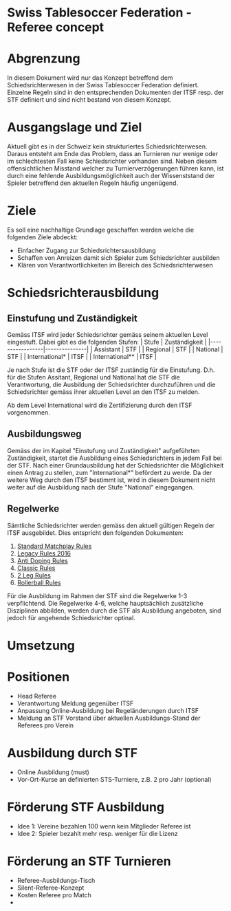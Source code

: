 # Swiss Tablesoccer Federation - Referee concept

# Abgrenzung
In diesem Dokument wird nur das Konzept betreffend dem Schiedsrichterwesen in der Swiss Tablesoccer Federation definiert. Einzelne Regeln sind in den entsprechenden Dokumenten der ITSF resp. der STF definiert und sind nicht bestand von diesem Konzept.

# Ausgangslage und Ziel
Aktuell gibt es in der Schweiz kein strukturiertes Schiedsrichterwesen. Daraus entsteht am Ende das Problem, dass an Turnieren nur wenige oder im schlechtesten Fall keine Schiedsrichter vorhanden sind. Neben diesem offensichtlichen Misstand welcher zu Turnierverzögerungen führen kann, ist durch eine fehlende Ausbildungsmöglichkeit auch der Wissenststand der Spieler betreffend den aktuellen Regeln häufig ungenügend.

# Ziele
Es soll eine nachhaltige Grundlage geschaffen werden welche die folgenden Ziele abdeckt:

- Einfacher Zugang zur Schiedsrichtersausbildung
- Schaffen von Anreizen damit sich Spieler zum Schiedsrichter ausbilden
- Klären von Verantwortlichkeiten im Bereich des Schiedsrichterwesen

# Schiedsrichterausbildung

## Einstufung und Zuständigkeit
Gemäss ITSF wird jeder Schiedsrichter gemäss seinem aktuellen Level eingestuft. Dabei gibt es die folgenden Stufen:
| Stufe           | Zuständigkeit |
|-----------------|---------------|
| Assistant       | STF           |
| Regional        | STF           |
| National        | STF           |
| International*  | ITSF          |
| International** | ITSF          |

Je nach Stufe ist die STF oder der ITSF zuständig für die Einstufung. D.h. für die Stufen Assitant, Regional und National hat die STF die Verantwortung, die Ausbildung der Schiedsrichter durchzuführen und die Schiedsrichter gemäss ihrer aktuellen Level an den ITSF zu melden. 

Ab dem Level International wird die Zertifizierung durch den ITSF vorgenommen. 

## Ausbildungsweg

Gemäss der im Kapitel "Einstufung und Zuständigkeit" aufgeführten Zuständigkeit, startet die Ausbildung eines Schiedsrichters in jedem Fall bei der STF. Nach einer Grundausbildung hat der Schiedsrichter die Möglichkeit einen Antrag zu stellen, zum "International*" befördert zu werde. Da der weitere Weg durch den ITSF bestimmt ist, wird in diesem Dokument nicht weiter auf die Ausbildung nach der Stufe "National" eingegangen. 

## Regelwerke
Sämtliche Schiedsrichter werden gemäss den aktuell gültigen Regeln der ITSF ausgebildet. Dies entspricht den folgenden Dokumenten:

1. [Standard Matchplay Rules](https://www.tablesoccer.org/rules/documents/GBR-2022%20ITSF%20Standard%20Matchplay%20Rules_def.pdf)
2. [Legacy Rules 2016](https://www.tablesoccer.org/rules/documents/2016_Rulebook.pdf)
3. [Anti Doping Rules](https://www.tablesoccer.org/rules/documents/ITSF%202021_Anti-Doping%20Rules_signed.pdf)
4. [Classic Rules](http://www.tablesoccer.org/rules/documents/2015_Speedball_Rules_and_Classic.pdf)
5. [2 Leg Rules](http://www.tablesoccer.org/rules/documents/2018%20ITSF%20Rule%20Book%202P%20English.pdf)
6. [Rollerball Rules](https://www.tablesoccer.org/rules/documents/ITSF%202018%20Rollerball%20Rules.pdf)

Für die Ausbildung im Rahmen der STF sind die Regelwerke 1-3 verpflichtend. Die Regelwerke 4-6, welche hauptsächlich zusätzliche Disziplinen abbilden, werden durch die STF als Ausbildung angeboten, sind jedoch für angehende Schiedsrichter optinal.

# Umsetzung


# Positionen
- Head Referee
 - Verantwortung Meldung gegenüber ITSF
 - Anpassung Online-Ausbildung bei Regeländerungen durch ITSF
 - Meldung an STF Vorstand über aktuellen Ausbildungs-Stand der Referees pro Verein

# Ausbildung durch STF
- Online Ausbildung (must)
- Vor-Ort-Kurse an definierten STS-Turniere, z.B. 2 pro Jahr (optional)

# Förderung STF Ausbildung
- Idee 1: Vereine bezahlen 100 wenn kein Mitglieder Referee ist
- Idee 2: Spieler bezahlt mehr resp. weniger für die Lizenz

# Förderung an STF Turnieren
- Referee-Ausbildungs-Tisch
- Silent-Referee-Konzept
- Kosten Referee pro Match
- 



